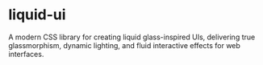 # liquid-ui
A modern CSS library for creating liquid glass-inspired UIs, delivering true glassmorphism, dynamic lighting, and fluid interactive effects for web interfaces.
